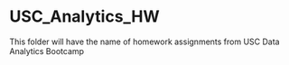 # USC_Analytics_HW
This folder will have the name of homework assignments from USC Data Analytics Bootcamp 
